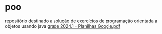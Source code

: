 # poo
repositório destinado a solução de exercícios de programação orientada a objetos usando java
[grade 2024.1 - Planilhas Google.pdf](https://github.com/rodrigo-venetillo/poo/files/14949677/grade.2024.1.-.Planilhas.Google.pdf)
